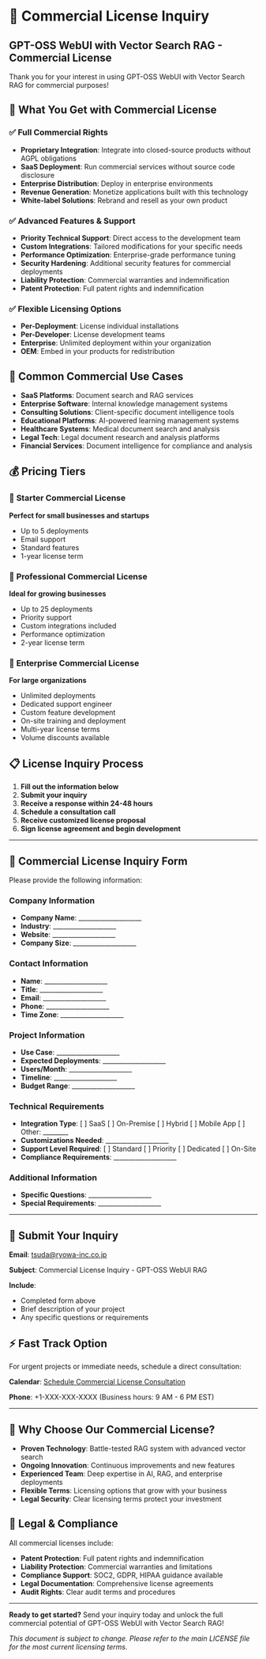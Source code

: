 # 💼 Commercial License Inquiry

## GPT-OSS WebUI with Vector Search RAG - Commercial License

Thank you for your interest in using GPT-OSS WebUI with Vector Search RAG for commercial purposes!

## 🚀 **What You Get with Commercial License**

### ✅ **Full Commercial Rights**
- **Proprietary Integration**: Integrate into closed-source products without AGPL obligations
- **SaaS Deployment**: Run commercial services without source code disclosure
- **Enterprise Distribution**: Deploy in enterprise environments
- **Revenue Generation**: Monetize applications built with this technology
- **White-label Solutions**: Rebrand and resell as your own product

### ✅ **Advanced Features & Support**
- **Priority Technical Support**: Direct access to the development team
- **Custom Integrations**: Tailored modifications for your specific needs
- **Performance Optimization**: Enterprise-grade performance tuning
- **Security Hardening**: Additional security features for commercial deployments
- **Liability Protection**: Commercial warranties and indemnification
- **Patent Protection**: Full patent rights and indemnification

### ✅ **Flexible Licensing Options**
- **Per-Deployment**: License individual installations
- **Per-Developer**: License development teams
- **Enterprise**: Unlimited deployment within your organization
- **OEM**: Embed in your products for redistribution

## 🏢 **Common Commercial Use Cases**

- **SaaS Platforms**: Document search and RAG services
- **Enterprise Software**: Internal knowledge management systems
- **Consulting Solutions**: Client-specific document intelligence tools
- **Educational Platforms**: AI-powered learning management systems
- **Healthcare Systems**: Medical document search and analysis
- **Legal Tech**: Legal document research and analysis platforms
- **Financial Services**: Document intelligence for compliance and analysis

## 💰 **Pricing Tiers**

### 🥉 **Starter Commercial License**
**Perfect for small businesses and startups**
- Up to 5 deployments
- Email support
- Standard features
- 1-year license term

### 🥈 **Professional Commercial License**
**Ideal for growing businesses**
- Up to 25 deployments
- Priority support
- Custom integrations included
- Performance optimization
- 2-year license term

### 🥇 **Enterprise Commercial License**
**For large organizations**
- Unlimited deployments
- Dedicated support engineer
- Custom feature development
- On-site training and deployment
- Multi-year license terms
- Volume discounts available

## 📋 **License Inquiry Process**

1. **Fill out the information below**
2. **Submit your inquiry**
3. **Receive a response within 24-48 hours**
4. **Schedule a consultation call**
5. **Receive customized license proposal**
6. **Sign license agreement and begin development**

---

## 📝 **Commercial License Inquiry Form**

Please provide the following information:

### Company Information
- **Company Name**: ____________________
- **Industry**: ____________________
- **Website**: ____________________
- **Company Size**: ____________________

### Contact Information
- **Name**: ____________________
- **Title**: ____________________
- **Email**: ____________________
- **Phone**: ____________________
- **Time Zone**: ____________________

### Project Information
- **Use Case**: ____________________
- **Expected Deployments**: ____________________
- **Users/Month**: ____________________
- **Timeline**: ____________________
- **Budget Range**: ____________________

### Technical Requirements
- **Integration Type**: [ ] SaaS [ ] On-Premise [ ] Hybrid [ ] Mobile App [ ] Other: ________
- **Customizations Needed**: ____________________
- **Support Level Required**: [ ] Standard [ ] Priority [ ] Dedicated [ ] On-Site
- **Compliance Requirements**: ____________________

### Additional Information
- **Specific Questions**: ____________________
- **Special Requirements**: ____________________

---

## 📧 **Submit Your Inquiry**

**Email**: [tsuda@ryowa-inc.co.jp](mailto:tsuda@ryowa-inc.co.jp)

**Subject**: Commercial License Inquiry - GPT-OSS WebUI RAG

**Include**: 
- Completed form above
- Brief description of your project
- Any specific questions or requirements

## ⚡ **Fast Track Option**

For urgent projects or immediate needs, schedule a direct consultation:

**Calendar**: [Schedule Commercial License Consultation](https://calendly.com/your-calendar-link)

**Phone**: +1-XXX-XXX-XXXX (Business hours: 9 AM - 6 PM EST)

---

## 🤝 **Why Choose Our Commercial License?**

- **Proven Technology**: Battle-tested RAG system with advanced vector search
- **Ongoing Innovation**: Continuous improvements and new features
- **Experienced Team**: Deep expertise in AI, RAG, and enterprise deployments
- **Flexible Terms**: Licensing options that grow with your business
- **Legal Security**: Clear licensing terms protect your investment

## 📜 **Legal & Compliance**

All commercial licenses include:
- **Patent Protection**: Full patent rights and indemnification
- **Liability Protection**: Commercial warranties and limitations
- **Compliance Support**: SOC2, GDPR, HIPAA guidance available
- **Legal Documentation**: Comprehensive license agreements
- **Audit Rights**: Clear audit terms and procedures

---

**Ready to get started?** Send your inquiry today and unlock the full commercial potential of GPT-OSS WebUI with Vector Search RAG!

*This document is subject to change. Please refer to the main LICENSE file for the most current licensing terms.*